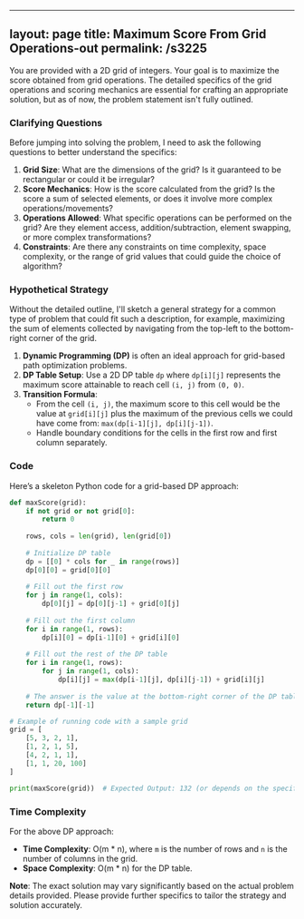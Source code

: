 
---
layout: page
title:  Maximum Score From Grid Operations-out
permalink: /s3225
---
You are provided with a 2D grid of integers. Your goal is to maximize the score obtained from grid operations. The detailed specifics of the grid operations and scoring mechanics are essential for crafting an appropriate solution, but as of now, the problem statement isn't fully outlined.

### Clarifying Questions
Before jumping into solving the problem, I need to ask the following questions to better understand the specifics:

1. **Grid Size**: What are the dimensions of the grid? Is it guaranteed to be rectangular or could it be irregular?
2. **Score Mechanics**: How is the score calculated from the grid? Is the score a sum of selected elements, or does it involve more complex operations/movements?
3. **Operations Allowed**: What specific operations can be performed on the grid? Are they element access, addition/subtraction, element swapping, or more complex transformations?
4. **Constraints**: Are there any constraints on time complexity, space complexity, or the range of grid values that could guide the choice of algorithm?

### Hypothetical Strategy
Without the detailed outline, I'll sketch a general strategy for a common type of problem that could fit such a description, for example, maximizing the sum of elements collected by navigating from the top-left to the bottom-right corner of the grid.

1. **Dynamic Programming (DP)** is often an ideal approach for grid-based path optimization problems.
2. **DP Table Setup**: Use a 2D DP table `dp` where `dp[i][j]` represents the maximum score attainable to reach cell `(i, j)` from `(0, 0)`.
3. **Transition Formula**:
   - From the cell `(i, j)`, the maximum score to this cell would be the value at `grid[i][j]` plus the maximum of the previous cells we could have come from: `max(dp[i-1][j], dp[i][j-1])`.
   - Handle boundary conditions for the cells in the first row and first column separately.

### Code
Here’s a skeleton Python code for a grid-based DP approach:

```python
def maxScore(grid):
    if not grid or not grid[0]:
        return 0
    
    rows, cols = len(grid), len(grid[0])
    
    # Initialize DP table
    dp = [[0] * cols for _ in range(rows)]
    dp[0][0] = grid[0][0]
    
    # Fill out the first row
    for j in range(1, cols):
        dp[0][j] = dp[0][j-1] + grid[0][j]
    
    # Fill out the first column
    for i in range(1, rows):
        dp[i][0] = dp[i-1][0] + grid[i][0]
    
    # Fill out the rest of the DP table
    for i in range(1, rows):
        for j in range(1, cols):
            dp[i][j] = max(dp[i-1][j], dp[i][j-1]) + grid[i][j]
    
    # The answer is the value at the bottom-right corner of the DP table
    return dp[-1][-1]

# Example of running code with a sample grid
grid = [
    [5, 3, 2, 1],
    [1, 2, 1, 5],
    [4, 2, 1, 1],
    [1, 1, 20, 100]
]

print(maxScore(grid))  # Expected Output: 132 (or depends on the specific scoring mechanics)
```

### Time Complexity
For the above DP approach:
- **Time Complexity**: O(m * n), where `m` is the number of rows and `n` is the number of columns in the grid.
- **Space Complexity**: O(m * n) for the DP table.

**Note**: The exact solution may vary significantly based on the actual problem details provided. Please provide further specifics to tailor the strategy and solution accurately.